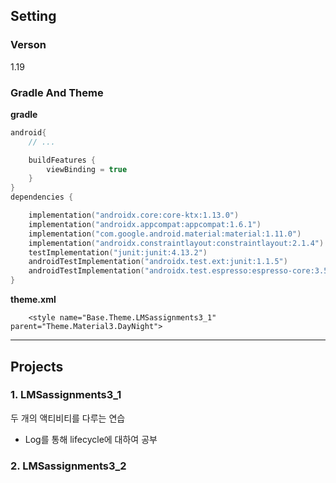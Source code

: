 ## Setting

### Verson

1.19

### Gradle And Theme

**gradle**
``` kts
android{
    // ...

    buildFeatures {
        viewBinding = true
    }
}
dependencies {

    implementation("androidx.core:core-ktx:1.13.0")
    implementation("androidx.appcompat:appcompat:1.6.1")
    implementation("com.google.android.material:material:1.11.0")
    implementation("androidx.constraintlayout:constraintlayout:2.1.4")
    testImplementation("junit:junit:4.13.2")
    androidTestImplementation("androidx.test.ext:junit:1.1.5")
    androidTestImplementation("androidx.test.espresso:espresso-core:3.5.1")
}
```
**theme.xml**
```
    <style name="Base.Theme.LMSassignments3_1" parent="Theme.Material3.DayNight">
```

---
## Projects

### 1. LMSassignments3_1

두 개의 액티비티를 다루는 연습
- Log를 통해 lifecycle에 대하여 공부

### 2. LMSassignments3_2
